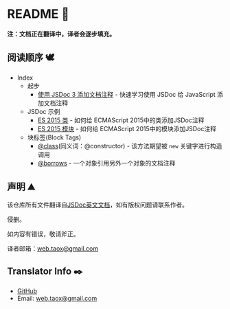 # README 📖

**注：文档正在翻译中，译者会逐步填充。**

## 阅读顺序 🕊️

* Index
	* 起步
		* [使用 JSDoc 3 添加文档注释](https://ninjiahub.github.io/JSDoc/docs/start/about-getting-started "Getting started using JSDoc 3") - 快速学习使用 JSDoc 给 JavaScript 添加文档注释
	* JSDoc 示例
		* [ES 2015 类](https://ninjiahub.github.io/JSDoc/docs/examples/es-2015-classes "ES 2015 classes") - 如何给 ECMAScript 2015中的类添加JSDoc注释
		* [ES 2015 模块](https://ninjiahub.github.io/JSDoc/docs/examples/es-2015-modules "ES 2015 Modules") - 如何给 ECMAScript 2015中的模块添加JSDoc注释
	* 块标签(Block Tags)
		* [@class](https://ninjiahub.github.io/JSDoc/docs/tags/class "tag @ class")(同义词：@constructor) - 该方法期望被 `new` 关键字进行构造调用
		* [@borrows](https://ninjiahub.github.io/JSDoc/docs/tags/borrows "tag @borrows") - 一个对象引用另外一个对象的文档注释

## 声明 ⛰️

该仓库所有文件翻译自[JSDoc英文文档](http://usejsdoc.org/index.html)，如有版权问题请联系作者。

侵删。

如内容有错误，敬请斧正。

译者邮箱：<web.taox@gmail.com>

## Translator Info ✒️

* [GitHub](https://github.com/Tao-Quixote)
* Email: <web.taox@gmail.com>
